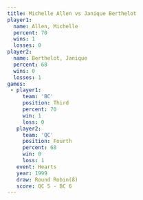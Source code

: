 ```yaml
---
title: Michelle Allen vs Janique Berthelot
player1:                  
  name: Allen, Michelle   
  percent: 70             
  wins: 1                 
  losses: 0               
player2:                  
  name: Berthelot, Janique
  percent: 68             
  wins: 0                 
  losses: 1               
games:
 - player1:         
     team: 'BC'     
     position: Third
     percent: 70    
     win: 1         
     loss: 0        
   player2:          
     team: 'QC'      
     position: Fourth
     percent: 68     
     win: 0          
     loss: 1         
   event: Hearts       
   year: 1999          
   draw: Round Robin(8)
   score: QC 5 - BC 6  
---
```

